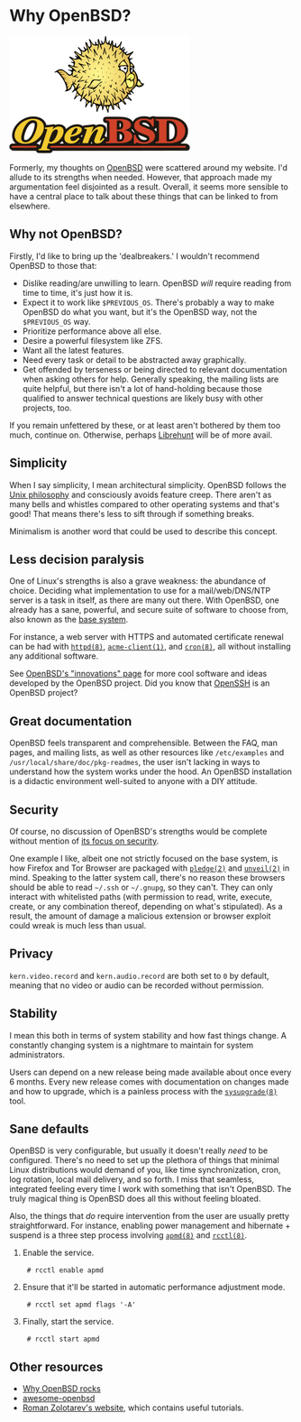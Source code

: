 # Why OpenBSD?

[![The OpenBSD logo with the mascot, Puffy the pufferfish, above it.](/images/openbsd-logo.png "Puffy is one of my favorite mascots.")](/images/openbsd-logo.png)

Formerly, my thoughts on [OpenBSD](https://www.openbsd.org/) were
scattered around my website. I'd allude to its strengths when needed.
However, that approach made my argumentation feel disjointed as a
result. Overall, it seems more sensible to have a central place to talk
about these things that can be linked to from elsewhere.

## Why not OpenBSD?

Firstly, I'd like to bring up the 'dealbreakers.' I wouldn't recommend OpenBSD to those that:

- Dislike reading/are unwilling to learn. OpenBSD *will* require reading
  from time to time, it's just how it is.
- Expect it to work like `$PREVIOUS_OS`. There's probably a way to make
  OpenBSD do what you want, but it's the OpenBSD way, not the
  `$PREVIOUS_OS` way.
- Prioritize performance above all else.
- Desire a powerful filesystem like ZFS.
- Want all the latest features.
- Need every task or detail to be abstracted away graphically.
- Get offended by terseness or being directed to relevant
  documentation when asking others for help. Generally speaking, the mailing lists
  are quite helpful, but there isn't a lot of hand-holding because
  those qualified to answer technical questions are likely busy with
  other projects, too.

If you remain unfettered by these, or at least aren't bothered by them
too much, continue on. Otherwise, perhaps
[Librehunt](https://librehunt.org/) will be of more avail.

## Simplicity

When I say simplicity, I mean architectural simplicity. OpenBSD follows
the [Unix
philosophy](https://web.mit.edu/6.055/old/S2009/notes/unix.pdf) and
consciously avoids feature creep. There aren't as many bells and
whistles compared to other operating systems and that's good! That means
there's less to sift through if something breaks.

Minimalism is another word that could be used to describe this concept.

## Less decision paralysis

One of Linux's strengths is also a grave weakness: the abundance of
choice. Deciding what implementation to use for a mail/web/DNS/NTP
server is a task in itself, as there are many out there. With OpenBSD,
one already has a sane, powerful, and secure suite of software to choose
from, also known as the [base
system](https://why-openbsd.rocks/fact/base-system-concept/).

For instance, a web server with HTTPS and automated certificate renewal
can be had with [`httpd(8)`](https://man.openbsd.org/httpd),
[`acme-client(1)`](https://man.openbsd.org/acme-client), and
[`cron(8)`](https://man.openbsd.org/cron), all without installing any
additional software.

See [OpenBSD's "innovations"
page](https://www.openbsd.org/innovations.html) for more cool software
and ideas developed by the OpenBSD project. Did you know that
[OpenSSH](https://www.openssh.com/) is an OpenBSD project?

## Great documentation

OpenBSD feels transparent and comprehensible. Between the FAQ, man
pages, and mailing lists, as well as other resources like
`/etc/examples` and `/usr/local/share/doc/pkg-readmes`, the user isn't
lacking in ways to understand how the system works under the hood. An
OpenBSD installation is a didactic environment well-suited to anyone
with a DIY attitude.

## Security

Of course, no discussion of OpenBSD's strengths would be complete
without mention of [its focus on
security](https://www.openbsd.org/security.html).

One example I like, albeit one not strictly focused on the base system,
is how Firefox and Tor Browser are packaged with
[`pledge(2)`](https://man.openbsd.org/pledge) and
[`unveil(2)`](https://man.openbsd.org/unveil) in mind. Speaking to the
latter system call, there's no reason these browsers should be able to
read `~/.ssh` or `~/.gnupg`, so they can't. They can only interact with
whitelisted paths (with permission to read, write, execute, create, or
any combination thereof, depending on what's stipulated). As a result,
the amount of damage a malicious extension or browser exploit could
wreak is much less than usual.

## Privacy

`kern.video.record` and `kern.audio.record` are both set to `0` by
default, meaning that no video or audio can be recorded without
permission.

## Stability

I mean this both in terms of system stability and how fast things
change. A constantly changing system is a nightmare to maintain for
system administrators.

Users can depend on a new release being made available about once every
6 months. Every new release comes with documentation on changes made and
how to upgrade, which is a painless process with the
[`sysupgrade(8)`](https://man.openbsd.org/sysupgrade) tool.

## Sane defaults

OpenBSD is very configurable, but usually it doesn't really *need* to be
configured. There's no need to set up the plethora of things that
minimal Linux distributions would demand of you, like time
synchronization, cron, log rotation, local mail delivery, and so forth.
I miss that seamless, integrated feeling every time I work with
something that isn't OpenBSD. The truly magical thing is OpenBSD does
all this without feeling bloated.

Also, the things that *do* require intervention from the user are
usually pretty straightforward. For instance, enabling power management
and hibernate + suspend is a three step process involving
[`apmd(8)`](https://man.openbsd.org/apmd) and
[`rcctl(8)`](https://man.openbsd.org/rcctl).

1. Enable the service.

        # rcctl enable apmd

1. Ensure that it'll be started in automatic performance adjustment mode.

        # rcctl set apmd flags '-A'

1. Finally, start the service.

        # rcctl start apmd

## Other resources

- [Why OpenBSD rocks](https://why-openbsd.rocks/fact/)
- [awesome-openbsd](https://github.com/ligurio/awesome-openbsd)
- [Roman Zolotarev's website](https://rgz.ee/), which contains useful
  tutorials.
